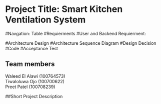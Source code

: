 # Project Title: Smart Kitchen Ventilation System

#Navgation: Table
#Requierments
#User and Backend Requierment:

#Architecture Design
#Architecture Sequence Diagram
#Design Decision
#Code
#Acceptance Test


## Team members 
Waleed El Alawi (100764573)<br> 
Tiwaloluwa Ojo  (100700622)<br>
Preet Patel (100708239) <br>

##Short Project Description

